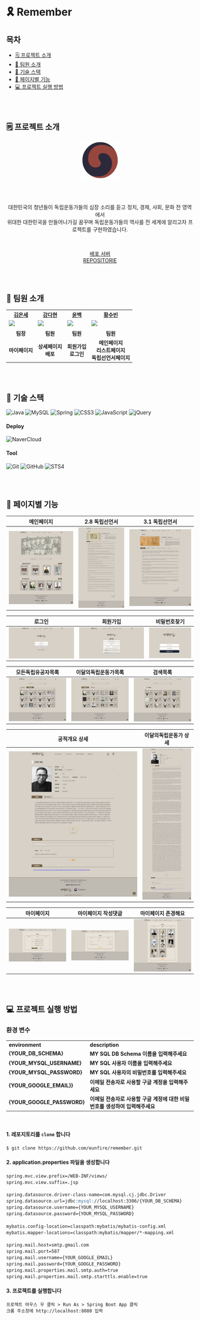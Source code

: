 # 🎗 Remember

## 목차

- [🗒 프로젝트 소개](#-프로젝트-소개)
- [👥 팀원 소개](#-팀원-소개)
- [🔌 기술 스택](#-기술-스택)
- [📖 페이지별 기능](#-페이지별-기능)
- [💻 프로젝트 실행 방법](#-프로젝트-실행-방법)

<br /><br />

## 🗒 프로젝트 소개
<div align="center"> 
<img src="./remember/src/main/resources/static/image/icon.png" width=20% height=20%>

<br /><br />
  
대한민국의 청년들이 독립운동가들의 심장 소리를 듣고 정치, 경제, 사회, 문화 전 영역에서<br/>
위대한 대한민국을 만들어나가길 꿈꾸며 독립운동가들의 역사를 전 세계에 알리고자 프로젝트를 구현하였습니다.<br/>

<br>

[배포 서버](http://49.50.175.53/)    
[REPOSITORIE](https://github.com/eunfire/remember)

</div>

<br /><br />

## 👥 팀원 소개

<table>
  <tr>
    <td align="center"><b><a href="https://github.com/eunfire">김은세</a></b></td>
    <td align="center"><b><a href="https://github.com/KKangdaa">강다현</a></b></td>
    <td align="center"><b><a href="https://github.com/y-100">윤백</a></b></td>
    <td align="center"><b><a href="https://github.com/subin4591">황수빈</a></b></td>
  </tr>
  <tr>
    <td><img src="https://avatars.githubusercontent.com/eunfire" width="120px" /></td>
    <td><img src="https://avatars.githubusercontent.com/KKangdaa" width="120px" /></td>
    <td><img src="https://avatars.githubusercontent.com/y-100" width="120px" /></td>
    <td><img src="https://avatars.githubusercontent.com/subin4591" width="120px" /></td>
  </tr>
  <tr>
    <td align="center"><b>팀장</b></td>
    <td align="center"><b>팀원</b></td>
    <td align="center"><b>팀원</b></td>
    <td align="center"><b>팀원</b></td>
  </tr>
  <tr>
    <td align="center"><b>마이페이지</b></td>
    <td align="center"><b>상세페이지<br/>배포</b></td>
    <td align="center"><b>회원가입<br/>로그인</b></td>
    <td align="center"><b>메인페이지<br/>리스트페이지<br/>독립선언서페이지</b></td>
  </tr>
</table>

<br /><br />

## 🔌 기술 스택

![Java](https://img.shields.io/badge/Java%2017-%23ED8B00.svg?style=flat-square&logo=openjdk&logoColor=white) ![MySQL](https://img.shields.io/badge/Mysql%208.0-%2300000f.svg?style=flat-square&logo=mysql&logoColor=white) ![Spring](https://img.shields.io/badge/Spring%20Boot-%236DB33F.svg?style=flat-square&logo=spring&logoColor=white) ![CSS3](https://img.shields.io/badge/CSS3-%231572B6.svg?style=flat-square&logo=CSS3&logoColor=white) ![JavaScript](https://img.shields.io/badge/JavaScript-F7DF1E.svg?style=flat-square&logo=Javascript&logoColor=white) ![jQuery](https://img.shields.io/badge/JQuery-%230769AD.svg?style=flat-square&logo=JQuery&logoColor=white)

#### Deploy

![NaverCloud](https://img.shields.io/badge/Naver%20Cloud-03C75A.svg?style=flat-square&logo=Naver&logoColor=white)

#### Tool

![Git](https://img.shields.io/badge/Git-F05032?style=flat-square&logo=Git&logoColor=white) ![GitHub](https://img.shields.io/badge/GitHub-181717?style=flat-square&logo=GitHub&logoColor=white) ![STS4](https://img.shields.io/badge/STS4-%236DB33F.svg?style=flat-square&logo=spring&logoColor=white)

<br /><br />

## 📖 페이지별 기능
| 메인페이지 | 2.8 독립선언서 | 3.1 독립선언서 |
| :-----: | :---------: | :---------: |
| ![메인페이지](remember/src/main/picture/기억하길-메인.png)|![2.8 독립선언서](remember/src/main/picture/기억하길-2.8독립선언서.png)|![3.1 독립선언서](remember/src/main/picture/기억하길-3.1독립선언서.png) |    

| 로그인 | 회원가입 | 비밀번호찾기 |
| :--: |:-----: |:--------: |
| ![로그인](remember/src/main/picture/기억하길-로그인.png)|![회원가입](remember/src/main/picture/기억하길-회원가입.png)|![비밀번호찾기](remember/src/main/picture/기억하길-비밀번호찾기.png) |    

| 모든독립유공자목록 | 이달의독립운동가목록 | 검색목록 |
| :-----------: | :------------: | :----: |
| ![모든독립유공자목록](remember/src/main/picture/기억하길-모든독립유공자목록.png)|![이달의독립운동가목록](remember/src/main/picture/기억하길-이달의독립운동가목록.png)|![검색목록](remember/src/main/picture/기억하길-검색목록.png) |    

| 공적개요 상세 | 이달의독립운동가 상세 |
| :--------: | :-------------: |
| ![공적개요 상세](remember/src/main/picture/기억하길-공적개요%20상세.png) | ![이달의독립운동가 상세](remember/src/main/picture/기억하길-이달의독립운동가%20상세.png) |    

| 마이페이지 | 마이페이지 작성댓글 | 마이페이지 존경해요 |
| :-----: | :------------: | :------------: |
| ![마이페이지](remember/src/main/picture/기억하길-마이페이지.png) | ![마이페이지 작성댓글](remember/src/main/picture/기억하길-작성댓글.png) | ![마이페이지 존경해요](remember/src/main/picture/기억하길-존경해요.png) |    

<br /><br />

## 💻 프로젝트 실행 방법

### 환경 변수

<table>
  <tr>
    <td><b>environment</b></td>
    <td><b>description</b></td>
  </tr>
  <tr>
    <td><b>{YOUR_DB_SCHEMA}</b></td>
    <td><b>MY SQL DB Schema 이름을 입력해주세요</b></td>
  </tr>
  <tr>
    <td><b>{YOUR_MYSQL_USERNAME}</b></td>
    <td><b>MY SQL 사용자 이름을 입력해주세요</b></td>
  </tr>
  <tr>
    <td><b>{YOUR_MYSQL_PASSWORD}</b></td>
    <td><b>MY SQL 사용자의 비밀번호를 입력해주세요</b></td>
  </tr>
  <tr>
    <td><b>{YOUR_GOOGLE_EMAIL}}</b></td>
    <td><b>이메일 전송자로 사용할 구글 계정을 입력해주세요</b></td>
  </tr>
  <tr>
    <td><b>{YOUR_GOOGLE_PASSWORD}</b></td>
    <td><b>이메일 전송자로 사용할 구글 계정에 대한 비밀번호를 생성하여 입력해주세요</b></td>
  </tr>
</table>

<br />

#### 1. 레포지토리를 `clone` 합니다

```markdown
$ git clone https://github.com/eunfire/remember.git
```

#### 2. application.properties 파일을 생성합니다

```markdown
spring.mvc.view.prefix=/WEB-INF/views/
spring.mvc.view.suffix=.jsp

spring.datasource.driver-class-name=com.mysql.cj.jdbc.Driver
spring.datasource.url=jdbc:mysql://localhost:3306/{YOUR_DB_SCHEMA}
spring.datasource.username={YOUR_MYSQL_USERNAME}
spring.datasource.password={YOUR_MYSQL_PASSWORD}

mybatis.config-location=classpath:mybatis/mybatis-config.xml
mybatis.mapper-locations=classpath:mybatis/mapper/*-mapping.xml

spring.mail.host=smtp.gmail.com
spring.mail.port=587
spring.mail.username={YOUR_GOOGLE_EMAIL}
spring.mail.password={YOUR_GOOGLE_PASSWORD}
spring.mail.properties.mail.smtp.auth=true
spring.mail.properties.mail.smtp.starttls.enable=true
```

#### 3. 프로젝트를 실행합니다

```markdown
프로젝트 마우스 우 클릭 > Run As > Spring Boot App 클릭
크롬 주소창에 http://localhost:8080 입력
```

<br/>
